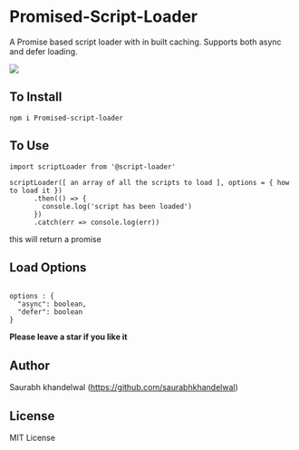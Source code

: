# Promised-Script-Loader

A Promise based script loader with in built caching. Supports both async and defer loading.

<a href="https://www.npmjs.com/package/promised-script-loader" >
      <img src="https://img.shields.io/npm/v/promised-script-loader.svg?colorB=green&style=popout" />
</a>


## To Install
``` 
npm i Promised-script-loader
```

## To Use
``` 
import scriptLoader from '@script-loader'

scriptLoader([ an array of all the scripts to load ], options = { how to load it })
      .then(() => {
        console.log('script has been loaded')
      })
      .catch(err => console.log(err))

``` 
this will return a promise

## Load Options

```

options : {
  "async": boolean,
  "defer": boolean
}

```

**Please leave a star if you like it**

## Author

Saurabh khandelwal (https://github.com/saurabhkhandelwal)

## License

MIT License

